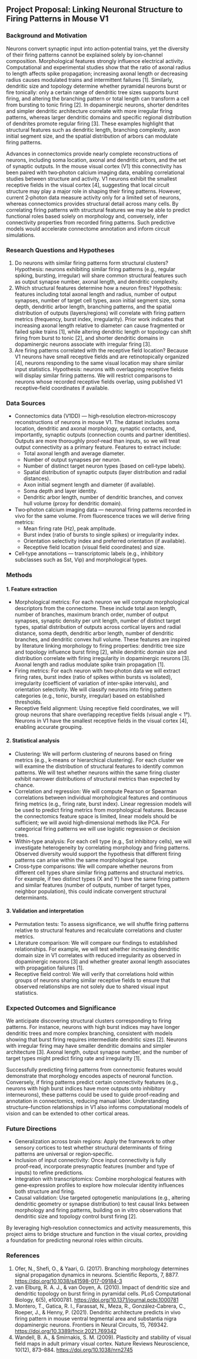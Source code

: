 ## Project Proposal: Linking Neuronal Structure to Firing Patterns in Mouse V1

### Background and Motivation

Neurons convert synaptic input into action‑potential trains, yet the diversity of their firing patterns cannot be explained solely by ion‑channel composition. Morphological features strongly influence electrical activity. Computational and experimental studies show that the ratio of axonal radius to length affects spike propagation; increasing axonal length or decreasing radius causes modulated trains and intermittent failures [1]. Similarly, dendritic size and topology determine whether pyramidal neurons burst or fire tonically: only a certain range of dendritic tree sizes supports burst firing, and altering the branching pattern or total length can transform a cell from bursting to tonic firing [2]. In dopaminergic neurons, shorter dendrites and simpler dendritic architecture correlate with more irregular firing patterns, whereas larger dendritic domains and specific regional distribution of dendrites promote regular firing [3]. These examples highlight that structural features such as dendritic length, branching complexity, axon initial segment size, and the spatial distribution of arbors can modulate firing patterns.

Advances in connectomics provide nearly complete reconstructions of neurons, including soma location, axonal and dendritic arbors, and the set of synaptic outputs. In the mouse visual cortex (V1) this connectivity has been paired with two‑photon calcium imaging data, enabling correlational studies between structure and activity. V1 neurons exhibit the smallest receptive fields in the visual cortex [4], suggesting that local circuit structure may play a major role in shaping their firing patterns. However, current 2‑photon data measure activity only for a limited set of neurons, whereas connectomics provides structural detail across many cells. By correlating firing patterns with structural features we may be able to predict functional roles based solely on morphology and, conversely, infer connectivity properties from recorded firing patterns. Such predictive models would accelerate connectome annotation and inform circuit simulations.

### Research Questions and Hypotheses

1. Do neurons with similar firing patterns form structural clusters? Hypothesis: neurons exhibiting similar firing patterns (e.g., regular spiking, bursting, irregular) will share common structural features such as output synapse number, axonal length, and dendritic complexity.
2. Which structural features determine how a neuron fires? Hypothesis: features including total axonal length and radius, number of output synapses, number of target cell types, axon initial segment size, soma depth, dendritic arbor length, branching patterns, and the spatial distribution of outputs (layers/regions) will correlate with firing pattern metrics (frequency, burst index, irregularity). Prior work indicates that increasing axonal length relative to diameter can cause fragmented or failed spike trains [1], while altering dendritic length or topology can shift firing from burst to tonic [2], and shorter dendritic domains in dopaminergic neurons associate with irregular firing [3].
3. Are firing patterns correlated with the receptive field location? Because V1 neurons have small receptive fields and are retinotopically organized [4], neurons responding to the same visual location may share similar input statistics. Hypothesis: neurons with overlapping receptive fields will display similar firing patterns. We will restrict comparisons to neurons whose recorded receptive fields overlap, using published V1 receptive‑field coordinates if available.

### Data Sources

- Connectomics data (V1DD) — high‑resolution electron‑microscopy reconstructions of neurons in mouse V1. The dataset includes soma location, dendritic and axonal morphology, synaptic contacts, and, importantly, synaptic outputs (connection counts and partner identities). Outputs are more thoroughly proof‑read than inputs, so we will treat output connectivity as a primary feature. Features to extract include:
  - Total axonal length and average diameter.
  - Number of output synapses per neuron.
  - Number of distinct target neuron types (based on cell‑type labels).
  - Spatial distribution of synaptic outputs (layer distribution and radial distances).
  - Axon initial segment length and diameter (if available).
  - Soma depth and layer identity.
  - Dendritic arbor length, number of dendritic branches, and convex hull volume (proxy for dendritic domain).
- Two‑photon calcium imaging data — neuronal firing patterns recorded in vivo for the same volume. From fluorescence traces we will derive firing metrics:
  - Mean firing rate (Hz), peak amplitude.
  - Burst index (ratio of bursts to single spikes) or irregularity index.
  - Orientation selectivity index and preferred orientation (if available).
  - Receptive field location (visual field coordinates) and size.
- Cell‑type annotations — transcriptomic labels (e.g., inhibitory subclasses such as Sst, Vip) and morphological types.

### Methods

#### 1. Feature extraction

- Morphological metrics: For each neuron we will compute morphological descriptors from the connectome. These include total axon length, number of branches, maximum branch order, number of output synapses, synaptic density per unit length, number of distinct target types, spatial distribution of outputs across cortical layers and radial distance, soma depth, dendritic arbor length, number of dendritic branches, and dendritic convex hull volume. These features are inspired by literature linking morphology to firing properties: dendritic tree size and topology influence burst firing [2], while dendritic domain size and distribution correlate with firing irregularity in dopaminergic neurons [3]. Axonal length and radius modulate spike train propagation [1].
- Firing metrics: For each neuron with two‑photon data we will extract firing rates, burst index (ratio of spikes within bursts vs isolated), irregularity (coefficient of variation of inter‑spike intervals), and orientation selectivity. We will classify neurons into firing pattern categories (e.g., tonic, bursty, irregular) based on established thresholds.
- Receptive field alignment: Using receptive field coordinates, we will group neurons that share overlapping receptive fields (visual angle < 1°). Neurons in V1 have the smallest receptive fields in the visual cortex [4], enabling accurate grouping.

#### 2. Statistical analysis

- Clustering: We will perform clustering of neurons based on firing metrics (e.g., k‑means or hierarchical clustering). For each cluster we will examine the distribution of structural features to identify common patterns. We will test whether neurons within the same firing cluster exhibit narrower distributions of structural metrics than expected by chance.
- Correlation and regression: We will compute Pearson or Spearman correlations between individual morphological features and continuous firing metrics (e.g., firing rate, burst index). Linear regression models will be used to predict firing metrics from morphological features. Because the connectomics feature space is limited, linear models should be sufficient; we will avoid high‑dimensional methods like PCA. For categorical firing patterns we will use logistic regression or decision trees.
- Within‑type analysis: For each cell type (e.g., Sst inhibitory cells), we will investigate heterogeneity by correlating morphology and firing patterns. Observed diversity would support the hypothesis that different firing patterns can arise within the same morphological type.
- Cross‑type comparisons: We will compare whether neurons from different cell types share similar firing patterns and structural metrics. For example, if two distinct types (X and Y) have the same firing pattern and similar features (number of outputs, number of target types, neighbor population), this could indicate convergent structural determinants.

#### 3. Validation and interpretation

- Permutation tests: To assess significance, we will shuffle firing patterns relative to structural features and recalculate correlations and cluster metrics.
- Literature comparison: We will compare our findings to established relationships. For example, we will test whether increasing dendritic domain size in V1 correlates with reduced irregularity as observed in dopaminergic neurons [3] and whether greater axonal length associates with propagation failures [1].
- Receptive field control: We will verify that correlations hold within groups of neurons sharing similar receptive fields to ensure that observed relationships are not solely due to shared visual input statistics.

### Expected Outcomes and Significance

We anticipate discovering structural clusters corresponding to firing patterns. For instance, neurons with high burst indices may have longer dendritic trees and more complex branching, consistent with models showing that burst firing requires intermediate dendritic sizes [2]. Neurons with irregular firing may have smaller dendritic domains and simpler architecture [3]. Axonal length, output synapse number, and the number of target types might predict firing rate and irregularity [1].

Successfully predicting firing patterns from connectomic features would demonstrate that morphology encodes aspects of neuronal function. Conversely, if firing patterns predict certain connectivity features (e.g., neurons with high burst indices have more outputs onto inhibitory interneurons), these patterns could be used to guide proof‑reading and annotation in connectomics, reducing manual labor. Understanding structure–function relationships in V1 also informs computational models of vision and can be extended to other cortical areas.

### Future Directions

- Generalization across brain regions: Apply the framework to other sensory cortices to test whether structural determinants of firing patterns are universal or region‑specific.
- Inclusion of input connectivity: Once input connectivity is fully proof‑read, incorporate presynaptic features (number and type of inputs) to refine predictions.
- Integration with transcriptomics: Combine morphological features with gene‑expression profiles to explore how molecular identity influences both structure and firing.
- Causal validation: Use targeted optogenetic manipulations (e.g., altering dendritic geometry or synapse distribution) to test causal links between morphology and firing patterns, building on in vitro observations that dendritic size and topology control burst firing [2].

By leveraging high‑resolution connectomics and activity measurements, this project aims to bridge structure and function in the visual cortex, providing a foundation for predicting neuronal roles within circuits.

### References

1. Ofer, N., Shefi, O., & Yaari, G. (2017). Branching morphology determines signal propagation dynamics in neurons. Scientific Reports, 7, 8877. https://doi.org/10.1038/s41598-017-09184-3
2. van Elburg, R. A. J., & van Ooyen, A. (2010). Impact of dendritic size and dendritic topology on burst firing in pyramidal cells. PLoS Computational Biology, 6(5), e1000781. https://doi.org/10.1371/journal.pcbi.1000781
3. Montero, T., Gatica, R. I., Farassat, N., Meza, R., González‑Cabrera, C., Roeper, J., & Henny, P. (2021). Dendritic architecture predicts in vivo firing pattern in mouse ventral tegmental area and substantia nigra dopaminergic neurons. Frontiers in Neural Circuits, 15, 769342. https://doi.org/10.3389/fncir.2021.769342
4. Wandell, B. A., & Smirnakis, S. M. (2009). Plasticity and stability of visual field maps in adult primary visual cortex. Nature Reviews Neuroscience, 10(12), 873–884. https://doi.org/10.1038/nrn2745